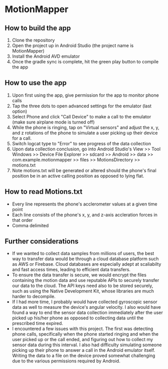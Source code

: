 # MotionMapper
## How to build the app
1) Clone the repository 
2) Open the project up in Android Studio (the project name is MotionMapper)
3) Install the Android AVD emulator
4) Once the gradle sync is complete, hit the green play button to compile the app
## How to use the app 
1) Upon first using the app, give permission for the app to monitor phone calls
2) Tap the three dots to open advanced settings for the emulator (last option)
3) Select Phone and click "Call Device" to make a call to the emulator (make sure airplane mode is turned off)
4) While the phone is ringing, tap on "Virtual sensors" and adjust the x, y, and z rotations of the phone to simulate a user picking up their device for a call. 
5) Switch logcat type to "Error" to see progress of the data collection 
6) Upon data collection conclusion, go into Android Studio's View >> Tool Windows >> Device File Explorer >> sdcard >> Android >> data >> com.example.motionmapper >> files >> MotionsDirectory >> motions.txt
7) Note motions.txt will be generated or altered should the phone's final position be in an active calling position as opposed to lying flat. 
## How to read Motions.txt 
* Every line represents the phone's acclerometer values at a given time point
* Each line consists of the phone's x, y, and z-axis accleration forces in that order 
* Comma delimited 
## Further considerations
* If we wanted to collect data samples from millions of users, the best way to transfer data would be through a cloud database platform such as AWS or Firebase. Cloud databases are especially adept at scaliabilty and fast access times, leading to efficient data transfers. 
* To ensure the data transfer is secure, we would encrypt the files containing the motion data and use reputable APIs to securely transfer our data to the cloud. The API keys need also to be stored securely, such as using the Native Development Kit, whose libraries are much harder to decompile. 
* If I had more time, I probably would have collected gyroscopic sensor data as well to measure the device's angular velocity. I also would have found a way to end the sensor data collection immediately after the user picked up his/her phone as opposed to collecting data until the prescribed time expired. 
* I encountered a few issues with this project. The first was detecting phone calls, specifically when the phone started ringing and when the user picked up or the call ended, and figuring out how to collect my sensor data during this interval. I also had difficulty simulating someone picking up their phone to answer a call in the Android emulator itself. Writing the data to a file on the device proved somewhat challenging due to the various permissions required by Android.
